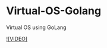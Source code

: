 # Virtual-OS-Golang
Virtual OS using GoLang

[![VIDEO]](https://drive.google.com/file/d/1xpDbpylN9RaT1jVtvKdyS0xl6HmEt9x_/view?usp=drivesdk)
